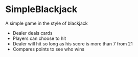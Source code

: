 # SimpleBlackjack

A simple game in the style of blackjack

  * Dealer deals cards
  * Players can choose to hit
  * Dealer will hit so long as his score is more than 7 from 21
  * Compares points to see who wins
